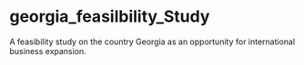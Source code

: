 # georgia_feasilbility_Study
A feasibility study on the country Georgia as an opportunity for international business expansion.
